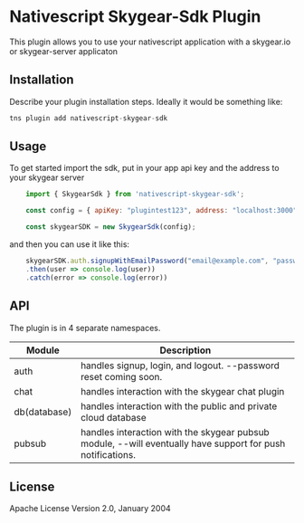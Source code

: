# Nativescript Skygear-Sdk Plugin

This plugin allows you to use your nativescript application with a skygear.io or skygear-server applicaton



## Installation

Describe your plugin installation steps. Ideally it would be something like:

```javascript
tns plugin add nativescript-skygear-sdk
```

## Usage

To get started import the sdk, put in your app api key and the address to your skygear server

```javascript
    import { SkygearSdk } from 'nativescript-skygear-sdk';

    const config = { apiKey: "plugintest123", address: "localhost:3000" };

    const skygearSDK = new SkygearSdk(config);
```

and then you can use it like this:

```javascript
    skygearSDK.auth.signupWithEmailPassword("email@example.com", "password")
    .then(user => console.log(user))
    .catch(error => console.log(error))
```


## API

 The plugin is in 4 separate namespaces.

| Module | Description |
| --- | --- |
| auth | handles signup, login, and logout. --password reset coming soon. |
| chat | handles interaction with the skygear chat plugin |
|db(database)|handles interaction with the public and private cloud database|
|pubsub| handles interaction with the skygear pubsub module, --will eventually have support for push notifications.|

## License

Apache License Version 2.0, January 2004
